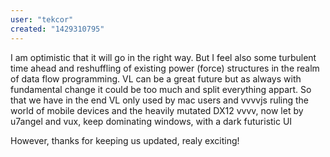 ```yaml
---
user: "tekcor"
created: "1429310795"
---
```


I am optimistic that it will go in the right way.
But I feel also some turbulent time ahead and reshuffling of existing power (force) structures in the realm of data flow programming. VL can be a great future but as always with fundamental change it could be too much and split everything appart. So that we have in the end VL only used by mac users and vvvvjs ruling the world of mobile devices and the heavily mutated DX12 vvvv, now let by u7angel and vux, keep dominating windows, with a dark futuristic UI

However, thanks for keeping us updated, realy exciting!
